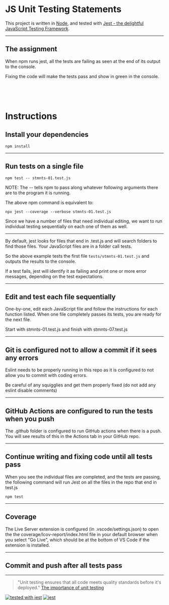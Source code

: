 # JS Unit Testing Statements

This project is written in [Node](https://nodejs.org/en/), and tested with [Jest - the delightful JavaScript Testing Framework](https://jestjs.io/).

---

## The assignment

When npm runs jest, all the tests are failing as seen at the end of its output to the console.

Fixing the code will make the tests pass and show in green in the console.

<div style="padding-top: 3rem;"></div>

# Instructions

## Install your dependencies

`npm install`

---

## Run tests on a single file

`npm test -- stmnts-01.test.js`

NOTE: The -- tells npm to pass along whatever following arguments there are to the program it is running.

The above npm command is equivalent to:

`npx jest --coverage --verbose stmnts-01.test.js `

Since we have a number of files that need individual editing, we want to run individual testing sequentially on each one of them as well.

---

By default, jest looks for files that end in .test.js and will search folders to find those files. Your JavaScript files are in a folder call tests.

So the above example tests the first file `tests/stmnts-01.test.js` and outputs the results to the console.

If a test fails, jest will identify it as failing and print one or more error messages, depending on the test expectations.

---

## Edit and test each file sequentially

One-by-one, edit each JavaScript file and follow the instructions for each function listed. When one file completely passes its tests, you are ready for the next file.

Start with stmnts-01.test.js and finish with stmnts-07.test.js

---

## Git is configured not to allow a commit if it sees any errors

Eslint needs to be properly running in this repo as it is configured to not allow you to commit with coding errors.

Be careful of any squigglies and get them properly fixed (do not add any eslint disable comments)

---

## GitHub Actions are configured to run the tests when you push

The .github folder is configured to run GitHub actions when there is a push. You will see results of this in the Actions tab in your GitHub repo.

---

## Continue writing and fixing code until all tests pass

When you see the individual files are completed, and the tests are passing, the following command will run Jest on all the files in the repo that end in test.js

`npm test`

---

## Coverage

The Live Server extension is configured (in .vscode/settings.json) to open the the coverage/lcov-report/index.html file in your default browser when you select "Go Live", which should be at the bottom of VS Code if the extension is installed.

---

## Commit and push after all tests pass

---

> "Unit testing ensures that all code meets quality standards before it's deployed."
> [The importance of unit testing](https://fortegrp.com/the-importance-of-unit-testing/)

[![tested with jest](https://img.shields.io/badge/tested_with-jest-99424f.svg)](https://github.com/facebook/jest)
[![jest](https://jestjs.io/img/jest-badge.svg)](https://github.com/facebook/jest)
